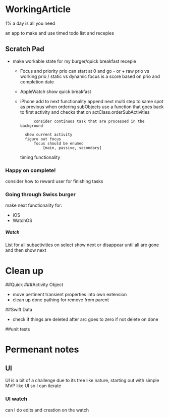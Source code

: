 # WorkingArticle
1% a day is all you need

an app to make and use timed todo list and recepies


## Scratch Pad
- make workable state for my burger/quick breakfast recepie
    - Focus and priority
        prio can start at 0 and go - or +
            raw prio vs working prio / static vs dynamic
        focus is a score based on prio and completion date
    
    - AppleWatch
        show quick breakfast
        
    - iPhone
        add to next functionality
            append next multi step to same spot as previous
                when ordering subObjects use a function that goes back to first activity and checks that on actClass.orderSubActivities
                    
                consider continuos task that are processed in the background
                
            show current activity
            figure out focus
                focus should be enumed
                    [main, passive, secondary]
                    
        timing functionality
    
    
### Happy on complete!
consider how to reward user for finishing tasks

### Going through Swiss burger
make next functionality for:
- iOS
- WatchOS

##### Watch
List for all subactivities on select show next or disappear until all are gone and then show next

# Clean up
##Quick
###Activity Object 
 - move pertinent transient properties into own extension
 - clean up done pathing for remove from parent

##Swift Data
- check if things are deleted after arc goes to zero if not delete on done

##unit tests

# Permenant notes
## UI
UI is a bit of a challenge due to its tree like nature, starting out with 
simple MVP like UI so I can iterate

### UI watch
can I do edits and creation on the watch
